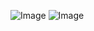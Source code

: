 
![Image](https://github.com/user-attachments/assets/fcde4120-ca16-49e4-bfe3-5d17c2b69139)
![Image](https://github.com/user-attachments/assets/c50108db-b691-4751-a47a-ea506371e2ba)
